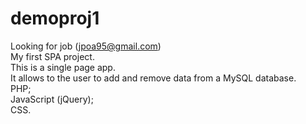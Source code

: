# demoproj1
Looking for job (jpoa95@gmail.com)<br>
My first SPA project.<br>
This is a single page app.<br>
It allows to the user to add and remove data from a MySQL database.<br>
PHP;<br>
JavaScript (jQuery);<br>
CSS.
